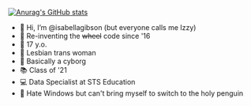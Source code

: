 [![Anurag's GitHub stats](https://github-readme-stats.vercel.app/api?username=isabellagibson)](https://github.com/anuraghazra/github-readme-stats)
- 👋 Hi, I’m @isabellagibson (but everyone calls me Izzy)
- 🎡 Re-inventing the ~~wheel~~ code since '16
- 👩 17 y.o.
- ️‍🌈 Lesbian trans woman
- 🤖 Basically a cyborg
- 📚 Class of '21
- 💻 Data Specialist at STS Education
- 🐧 Hate Windows but can't bring myself to switch to the holy penguin

